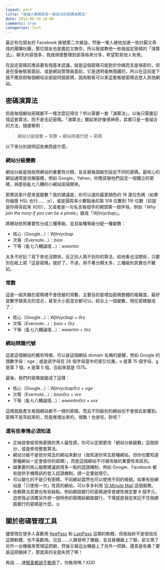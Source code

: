 ```yaml
---
layout: post
title: "每個人都應該有一套自己的密碼演算法"
date: 2013-06-29 16:06
comments: true
categories: Tech
---
```

最近有位朋友的 Facebook 帳號第二次被盜，然後一堆人被他加進一些討厭又奇怪的團購社團，那位朋友也是尷尬又無奈，所以我就教他一些我設定密碼的「演算法」，聊天內容很多，我就順便整理到部落格來分享，希望對其他人有用。

在設定密碼前應該要有個基本認識，就是這個密碼可能對於你媽而言是保密的，但是在~~室友~~駭客面前、或是網站管理員面前，它是透明毫無隱藏的，所以在這前提下就不應該把每個網站全部設同個密碼，因為駭客可以拿這套帳號密碼去登入其他網站。

## 密碼演算法

但是每個網站密碼都不一樣怎麼記得住？所以需要一套「演算法」，以後只需要記憶這套算法，而不是去記密碼。「演算法」聽起來好像很神奇，其實只是一套組合的方法，隨便舉例：

> 網站分級變數 + 常數 + 網站辨識代號 = 密碼

以下來分別說明這些東西是什麼。

<!-- more -->

### 網站分級變數

網站分級是指依照網站的重要性分類，並且替每個級別設定不同的密碼。最核心的網站通常是信箱服務，例如 Google、Yahoo，你應該替他們設定一個獨立的密碼，與那些亂七八糟的小網站區隔開來。

那應該拿什麼來當變數？我的建議是，你可以選你最愛顏色的 16 進位色碼（如果你偏愛 HSL 也行…… :p），或是圓周率小數點後的第 108 位數到 116 位數（前提是你得背起來 XDD），又或者是一句名言每個字的開頭第一個字母，例如「_Why join the navy if you can be a pirate_」變成「_Wjtniycbap_」。

將網站依照重要性分成三種等級，並且每種等級分配一種變數：

* 核心（Google...）：_Wjtniycbap_
* 次等（Evernote...）：_bion_
* 下等（亂七八糟論壇...）：_wwantm_

太多不好記？寫下來也沒關係，反正別人猜不到你的算法，給他看也沒關係，只要別在紙上寫「這是密碼」就好了。不過，用不著分類太多，三種級別其實也不難記。

### 常數

這是一組夾雜在密碼裡不會改變的常數，主要目的是增加密碼整體的複雜度。最好是數字跟英文的混合，甚至大小寫混合都可以。綜合上一個變數，現在密碼變成了：

* 核心（Google...）：_Wjtniycbap_ + _0rz_
* 次等（Evernote...）：_bion_ + _0rz_
* 下等（亂七八糟論壇...）：_wwantm_ + _0rz_

### 網站辨識代號

這是這個網站的獨有特徵，可以是這個網站 domain 名稱的變體，例如 Google 的偶數字母：oge；或是該字母在 26 個字母當中的索引位置，o 是第 15 個字母、g 是第 7 個、e 是第 5 個，合起來就是 1575。

最後，我們的密碼就變成了這樣：

* 核心（Google...）：_Wjtniycbap0rz_ + _oge_
* 次等（Evernote...）：_bion0rz_ + _vro_
* 下等（亂七八糟論壇...）：_wwantm0rz_ + _xxx_

這樣就能產生每個網站都不一樣的密碼，而且不同級別的網站也不會彼此影響到。密碼不是背起來的，而是推理出來的。很酷！也很宅，對吧？

### 還有些事情必須知道

* 正妹說會經常換密碼的男人最性感，你可以定期更改「網站分級變數」這個部分，或是修改整套算法。
* 網站分級不是依你常去的網站來劃分（我知道你常去那種網站，但你也要知道那種網站一定會偷你的密碼），而是這個網站不可被攻破的重要性來區別。
* 越重要的核心服務建議啟用多一點的認證機制，例如 Google、Facebook 都有提供手機簡訊的登入認證機制，請一定要啟用它。
* 可以變化的不是只有密碼，不同網站當然也可以使用不同的帳號。如果有些網站是「只使用一次」性質的網站，可以多多利用 [10 Minute Mail](http://10minutemail.com/) 這個服務。
* 依賴算法其實也有些缺點，例如網路銀行的密碼通常會硬性規定要 8 個字元，迫使我必須要另外想一個特例的密碼給網路銀行，下場就是我從來記不住我網路銀行的密碼是什麼。:p

## 關於密碼管理工具

儘管現在很多人喜歡用 [KeePass](http://keepass.info/) 和 [LastPass](http://lastpass.com/) 這類的軟體，但我始終不是很信任這類軟體，也不喜歡用。況且……人類發明了機器，並且替機器上了鎖，卻又用了另外一台機器來管理這把鎖，然後又替這台機器上了另外一把鎖，還真是有趣？要是這把鎖掉了，那就真的全面失控了啊！

再說……連[駭客都說不敢用](http://youtu.be/VRCUpXLguHM?t=36m6s)了，你敢用嗎？XDD